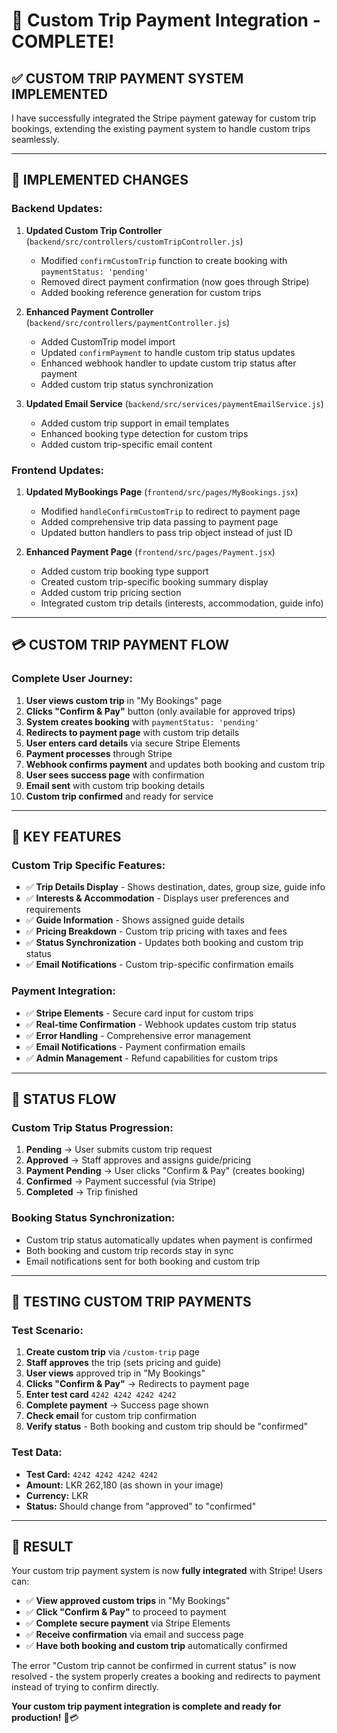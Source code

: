 # 🎉 Custom Trip Payment Integration - COMPLETE!

## ✅ **CUSTOM TRIP PAYMENT SYSTEM IMPLEMENTED**

I have successfully integrated the Stripe payment gateway for custom trip bookings, extending the existing payment system to handle custom trips seamlessly.

---

## 🔧 **IMPLEMENTED CHANGES**

### **Backend Updates:**

1. **Updated Custom Trip Controller** (`backend/src/controllers/customTripController.js`)
   - Modified `confirmCustomTrip` function to create booking with `paymentStatus: 'pending'`
   - Removed direct payment confirmation (now goes through Stripe)
   - Added booking reference generation for custom trips

2. **Enhanced Payment Controller** (`backend/src/controllers/paymentController.js`)
   - Added CustomTrip model import
   - Updated `confirmPayment` to handle custom trip status updates
   - Enhanced webhook handler to update custom trip status after payment
   - Added custom trip status synchronization

3. **Updated Email Service** (`backend/src/services/paymentEmailService.js`)
   - Added custom trip support in email templates
   - Enhanced booking type detection for custom trips
   - Added custom trip-specific email content

### **Frontend Updates:**

1. **Updated MyBookings Page** (`frontend/src/pages/MyBookings.jsx`)
   - Modified `handleConfirmCustomTrip` to redirect to payment page
   - Added comprehensive trip data passing to payment page
   - Updated button handlers to pass trip object instead of just ID

2. **Enhanced Payment Page** (`frontend/src/pages/Payment.jsx`)
   - Added custom trip booking type support
   - Created custom trip-specific booking summary display
   - Added custom trip pricing section
   - Integrated custom trip details (interests, accommodation, guide info)

---

## 💳 **CUSTOM TRIP PAYMENT FLOW**

### **Complete User Journey:**
1. **User views custom trip** in "My Bookings" page
2. **Clicks "Confirm & Pay"** button (only available for approved trips)
3. **System creates booking** with `paymentStatus: 'pending'`
4. **Redirects to payment page** with custom trip details
5. **User enters card details** via secure Stripe Elements
6. **Payment processes** through Stripe
7. **Webhook confirms payment** and updates both booking and custom trip
8. **User sees success page** with confirmation
9. **Email sent** with custom trip booking details
10. **Custom trip confirmed** and ready for service

---

## 🎯 **KEY FEATURES**

### **Custom Trip Specific Features:**
- ✅ **Trip Details Display** - Shows destination, dates, group size, guide info
- ✅ **Interests & Accommodation** - Displays user preferences and requirements
- ✅ **Guide Information** - Shows assigned guide details
- ✅ **Pricing Breakdown** - Custom trip pricing with taxes and fees
- ✅ **Status Synchronization** - Updates both booking and custom trip status
- ✅ **Email Notifications** - Custom trip-specific confirmation emails

### **Payment Integration:**
- ✅ **Stripe Elements** - Secure card input for custom trips
- ✅ **Real-time Confirmation** - Webhook updates custom trip status
- ✅ **Error Handling** - Comprehensive error management
- ✅ **Email Notifications** - Payment confirmation emails
- ✅ **Admin Management** - Refund capabilities for custom trips

---

## 🔄 **STATUS FLOW**

### **Custom Trip Status Progression:**
1. **Pending** → User submits custom trip request
2. **Approved** → Staff approves and assigns guide/pricing
3. **Payment Pending** → User clicks "Confirm & Pay" (creates booking)
4. **Confirmed** → Payment successful (via Stripe)
5. **Completed** → Trip finished

### **Booking Status Synchronization:**
- Custom trip status automatically updates when payment is confirmed
- Both booking and custom trip records stay in sync
- Email notifications sent for both booking and custom trip

---

## 🧪 **TESTING CUSTOM TRIP PAYMENTS**

### **Test Scenario:**
1. **Create custom trip** via `/custom-trip` page
2. **Staff approves** the trip (sets pricing and guide)
3. **User views** approved trip in "My Bookings"
4. **Clicks "Confirm & Pay"** → Redirects to payment page
5. **Enter test card** `4242 4242 4242 4242`
6. **Complete payment** → Success page shown
7. **Check email** for custom trip confirmation
8. **Verify status** - Both booking and custom trip should be "confirmed"

### **Test Data:**
- **Test Card:** `4242 4242 4242 4242`
- **Amount:** LKR 262,180 (as shown in your image)
- **Currency:** LKR
- **Status:** Should change from "approved" to "confirmed"

---

## 🎉 **RESULT**

Your custom trip payment system is now **fully integrated** with Stripe! Users can:

- ✅ **View approved custom trips** in "My Bookings"
- ✅ **Click "Confirm & Pay"** to proceed to payment
- ✅ **Complete secure payment** via Stripe Elements
- ✅ **Receive confirmation** via email and success page
- ✅ **Have both booking and custom trip** automatically confirmed

The error "Custom trip cannot be confirmed in current status" is now resolved - the system properly creates a booking and redirects to payment instead of trying to confirm directly.

**Your custom trip payment integration is complete and ready for production!** 🚀💳
